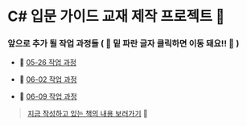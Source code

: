 # C# 입문 가이드 교재 제작 프로젝트 :scroll:

### 앞으로 추가 될 작업 과정들 ( :small_red_triangle_down: 밑 파란 글자 클릭하면 이동 돼요!! :small_red_triangle_down: )

- :link: [05-26 작업 과정](https://github.com/KMJ1324/GameProgrammingDiary/blob/main/Diary/05-26)  

- :link: [06-02 작업 과정](https://github.com/KMJ1324/GameProgrammingDiary/blob/main/Diary/06-02)

- :link: [06-09 작업 과정](https://github.com/KMJ1324/GameProgrammingDiary/blob/main/Diary/06-09)


> [지금 작성하고 있는 책의 내용 보러가기](https://github.com/KMJ1324/GameProgrammingDiary/blob/main/ThisIsBook.md) :closed_book:
    
